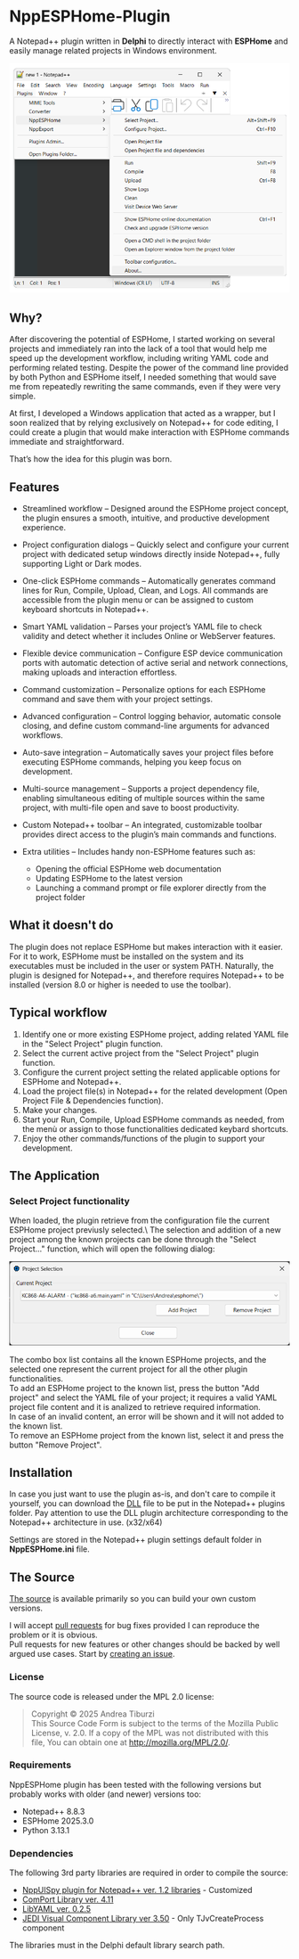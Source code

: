# NppESPHome-Plugin

A Notepad++ plugin written in **Delphi** to directly interact with **ESPHome** and easily manage related projects in Windows environment.

![NppESPHome in action](Art/main.png)

## Why?

After discovering the potential of ESPHome, I started working on several projects and immediately ran into the lack of a tool that would help me speed up the development workflow, including writing YAML code and performing related testing.
Despite the power of the command line provided by both Python and ESPHome itself, I needed something that would save me from repeatedly rewriting the same commands, even if they were very simple.

At first, I developed a Windows application that acted as a wrapper, but I soon realized that by relying exclusively on Notepad++ for code editing, I could create a plugin that would make interaction with ESPHome commands immediate and straightforward.

That’s how the idea for this plugin was born.

## Features

* Streamlined workflow – Designed around the ESPHome project concept, the plugin ensures a smooth, intuitive, and productive development experience.

* Project configuration dialogs – Quickly select and configure your current project with dedicated setup windows directly inside Notepad++, fully supporting Light or Dark modes.

* One-click ESPHome commands – Automatically generates command lines for Run, Compile, Upload, Clean, and Logs. All commands are accessible from the plugin menu or can be assigned to custom keyboard shortcuts in Notepad++.

* Smart YAML validation – Parses your project’s YAML file to check validity and detect whether it includes Online or WebServer features.

* Flexible device communication – Configure ESP device communication ports with automatic detection of active serial and network connections, making uploads and interaction effortless.

* Command customization – Personalize options for each ESPHome command and save them with your project settings.

* Advanced configuration – Control logging behavior, automatic console closing, and define custom command-line arguments for advanced workflows.

* Auto-save integration – Automatically saves your project files before executing ESPHome commands, helping you keep focus on development.

* Multi-source management – Supports a project dependency file, enabling simultaneous editing of multiple sources within the same project, with multi-file open and save to boost productivity.

* Custom Notepad++ toolbar – An integrated, customizable toolbar provides direct access to the plugin’s main commands and functions.

* Extra utilities – Includes handy non-ESPHome features such as:
    - Opening the official ESPHome web documentation
    - Updating ESPHome to the latest version
    - Launching a command prompt or file explorer directly from the project folder

## What it doesn't do

The plugin does not replace ESPHome but makes interaction with it easier.
For it to work, ESPHome must be installed on the system and its executables must be included in the user or system PATH.
Naturally, the plugin is designed for Notepad++, and therefore requires Notepad++ to be installed (version 8.0 or higher is needed to use the toolbar).

## Typical workflow

1. Identify one or more existing ESPHome project, adding related YAML file in the "Select Project" plugin function.
2. Select the current active project from the "Select Project" plugin function.
3. Configure the current project setting the related applicable options for ESPHome and Notepad++.
4. Load the project file(s) in Notepad++ for the related development (Open Project File & Dependencies function).
5. Make your changes.
6. Start your Run, Compile, Upload ESPHome commands as needed, from the menù or assign to those functionalities dedicated keybard shortcuts.
7. Enjoy the other commands/functions of the plugin to support your development.

## The Application

### Select Project functionality

When loaded, the plugin retrieve from the configuration file the current ESPHome project previusly selected.\ 
The selection and addition of a new project among the known projects can be done through the "Select Project..." function, which will open the following dialog:

![Select Project](Art/select.png)

The combo box list contains all the known ESPHome projects, and the selected one represent the current project for all the other plugin functionalities.\
To add an ESPHome project to the known list, press the button "Add project" and select the YAML file of your project; it requires a valid YAML project file content and it is analized to retrieve required information.\
In case of an invalid content, an error will be shown and it will not added to the known list.\
To remove an ESPHome project from the known list, select it and press the button "Remove Project".


## Installation

In case you just want to use the plugin as-is, and don't care to compile it yourself, you can download the [DLL](https://github.com/atiburzi/NppESPHome-Plugin/tree/main/Bin) file to be put in the Notepad++ plugins folder.
Pay attention to use the DLL plugin architecture corresponding to the Notepad++ architecture in use. (x32/x64)

Settings are stored in the Notepad++ plugin settings default folder in **NppESPHome.ini** file.

## The Source

[The source](https://github.com/atiburzi/NppESPHome-Plugin/tree/main/Source) is available primarily so you can build your own custom versions.

I will accept [pull requests](https://github.com/atiburzi/NppESPHome-Plugin/pulls) for bug fixes provided I can reproduce the problem or it is obvious.  
Pull requests for new features or other changes should be backed by well argued use cases. Start by [creating an issue](https://github.com/atiburzi/NppESPHome-Plugin/issues).

### License

The source code is released under the MPL 2.0 license:

> Copyright © 2025 Andrea Tiburzi  
> This Source Code Form is subject to the terms of the Mozilla Public  
> License, v. 2.0. If a copy of the MPL was not distributed with this  
> file, You can obtain one at http://mozilla.org/MPL/2.0/.

### Requirements

NppESPHome plugin has been tested with the following versions but probably works with older (and newer) versions too:

  * Notepad++ 8.8.3
  * ESPHome 2025.3.0
  * Python 3.13.1


### Dependencies

The following 3rd party libraries are required in order to compile the source:

  * [NppUISpy plugin for Notepad++ ver. 1.2 libraries](https://github.com/dinkumoil/NppUISpy/tree/master/src/Lib) - Customized
  * [ComPort Library ver. 4.11](http://comport.sf.net/)
  * [LibYAML ver. 0.2.5](https://github.com/yaml/libyaml)
  * [JEDI Visual Component Library ver 3.50](https://github.com/project-jedi/jvcl) - Only TJvCreateProcess component

The libraries must in the Delphi default library search path.






